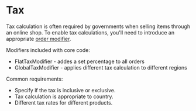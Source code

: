 # Tax

Tax calculation is often required by governments when selling items through an online shop.
To enable tax calculations, you'll need to introduce an appropriate [order modifier](../03_How_It_Works/Order_Modifiers.md).


Modifiers included with core code:

 * FlatTaxModifier - addes a set percentage to all orders
 * GlobalTaxModifier - applies different tax calculation to different regions

Common requirements:

 * Specify if the tax is inclusive or exclusive.
 * Tax calculation is appropriate to country.
 * Different tax rates for different products.